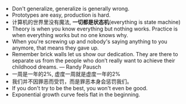 - Don't generalize, generalize is generally wrong.
- Prototypes are easy, production is hard.
- 计算机的世界里没有魔法, **一切都是状态机**(everything is state machine)
- Theory is when you know everything but nothing works. Practice is when everything works but no one knows why.
- When you're screwing up and nobody's saying anything to you anymore, that means they gave up.
- Remember brick walls let us show our dedication. They are there to separate us from the people who don’t really want to achieve their childhood dreams. — Randy Pausch
-  一周是一年的2%, 虚度一周就是虚度一年的2%
- 我们并不因罪恶而受罚，而是罪恶本身会惩罚我们。
- If you don't try to be the best, you won't even be good.
- Exponential growth curve feels flat in the beginning.